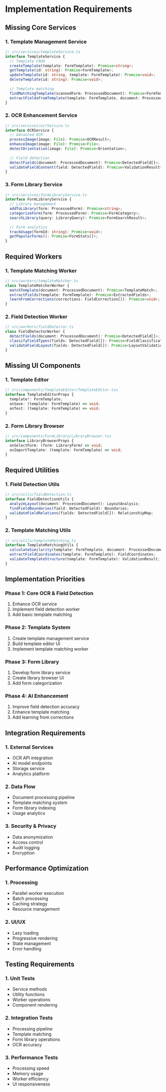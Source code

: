 # Implementation Requirements

## Missing Core Services

### 1. Template Management Service
```typescript
// src/services/templateService.ts
interface TemplateService {
  // Template CRUD
  createTemplate(template: FormTemplate): Promise<string>;
  getTemplate(id: string): Promise<FormTemplate>;
  updateTemplate(id: string, template: FormTemplate): Promise<void>;
  deleteTemplate(id: string): Promise<void>;
  
  // Template matching
  findMatchingTemplate(scannedForm: ProcessedDocument): Promise<FormTemplate[]>;
  extractFieldsFromTemplate(template: FormTemplate, document: ProcessedDocument): Promise<FormFields>;
}
```

### 2. OCR Enhancement Service
```typescript
// src/services/ocrService.ts
interface OCRService {
  // Advanced OCR
  processImage(image: File): Promise<OCRResult>;
  enhanceImage(image: File): Promise<File>;
  detectOrientation(image: File): Promise<Orientation>;
  
  // Field detection
  detectFields(document: ProcessedDocument): Promise<DetectedField[]>;
  validateFieldContent(field: DetectedField): Promise<ValidationResult>;
}
```

### 3. Form Library Service
```typescript
// src/services/formLibraryService.ts
interface FormLibraryService {
  // Library management
  addToLibrary(form: ProcessedForm): Promise<string>;
  categorizeForm(form: ProcessedForm): Promise<FormCategory>;
  searchLibrary(query: LibraryQuery): Promise<FormSearchResult>;
  
  // Form analytics
  trackUsage(formId: string): Promise<void>;
  getPopularForms(): Promise<FormStats[]>;
}
```

## Required Workers

### 1. Template Matching Worker
```typescript
// src/workers/templateMatcher.ts
class TemplateMatcherWorker {
  matchTemplate(document: ProcessedDocument): Promise<TemplateMatch>;
  extractFields(template: FormTemplate): Promise<ExtractedFields>;
  learnFromCorrections(corrections: FieldCorrection[]): Promise<void>;
}
```

### 2. Field Detection Worker
```typescript
// src/workers/fieldDetector.ts
class FieldDetectorWorker {
  detectFields(document: ProcessedDocument): Promise<DetectedField[]>;
  classifyFieldTypes(fields: DetectedField[]): Promise<FieldClassification[]>;
  validateFieldLayout(fields: DetectedField[]): Promise<LayoutValidation>;
}
```

## Missing UI Components

### 1. Template Editor
```typescript
// src/components/TemplateEditor/TemplateEditor.tsx
interface TemplateEditorProps {
  template?: FormTemplate;
  onSave: (template: FormTemplate) => void;
  onTest: (template: FormTemplate) => void;
}
```

### 2. Form Library Browser
```typescript
// src/components/FormLibrary/LibraryBrowser.tsx
interface LibraryBrowserProps {
  onSelectForm: (form: LibraryForm) => void;
  onImportTemplate: (template: FormTemplate) => void;
}
```

## Required Utilities

### 1. Field Detection Utils
```typescript
// src/utils/fieldDetection.ts
interface FieldDetectionUtils {
  analyzeLayout(document: ProcessedDocument): LayoutAnalysis;
  findFieldBoundaries(field: DetectedField): Boundaries;
  validateFieldRelations(fields: DetectedField[]): RelationshipMap;
}
```

### 2. Template Matching Utils
```typescript
// src/utils/templateMatching.ts
interface TemplateMatchingUtils {
  calculateSimilarity(template: FormTemplate, document: ProcessedDocument): number;
  extractFieldCoordinates(template: FormTemplate): FieldCoordinates;
  validateTemplateStructure(template: FormTemplate): ValidationResult;
}
```

## Implementation Priorities

### Phase 1: Core OCR & Field Detection
1. Enhance OCR service
2. Implement field detection worker
3. Add basic template matching

### Phase 2: Template System
1. Create template management service
2. Build template editor UI
3. Implement template matching worker

### Phase 3: Form Library
1. Develop form library service
2. Create library browser UI
3. Add form categorization

### Phase 4: AI Enhancement
1. Improve field detection accuracy
2. Enhance template matching
3. Add learning from corrections

## Integration Requirements

### 1. External Services
- OCR API integration
- AI model endpoints
- Storage service
- Analytics platform

### 2. Data Flow
- Document processing pipeline
- Template matching system
- Form library indexing
- Usage analytics

### 3. Security & Privacy
- Data anonymization
- Access control
- Audit logging
- Encryption

## Performance Optimization

### 1. Processing
- Parallel worker execution
- Batch processing
- Caching strategy
- Resource management

### 2. UI/UX
- Lazy loading
- Progressive rendering
- State management
- Error handling

## Testing Requirements

### 1. Unit Tests
- Service methods
- Utility functions
- Worker operations
- Component rendering

### 2. Integration Tests
- Processing pipeline
- Template matching
- Form library operations
- OCR accuracy

### 3. Performance Tests
- Processing speed
- Memory usage
- Worker efficiency
- UI responsiveness

